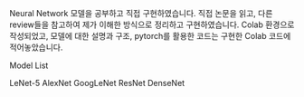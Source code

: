 Neural Network 모델을 공부하고 직접 구현하였습니다.
직접 논문을 읽고, 다른 review들을 참고하여 제가 이해한 방식으로 정리하고 구현하였습니다.
Colab 환경으로 작성되었고, 모델에 대한 설명과 구조, pytorch를 활용한 코드는 구현한 Colab 코드에 적어놓았습니다.

Model List

LeNet-5
AlexNet
GoogLeNet 
ResNet
DenseNet
